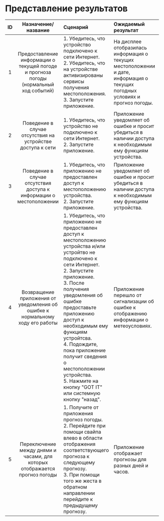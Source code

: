 # Представление результатов

| ID | Назначение/название | Сценарий | Ожидаемый результат | Фактический результат | Оценка |
|:---:|:---:|:---|:---|:---|:---|
| 1 | Предоставление информации о текущей погоде и прогноза погоды (нормальный ход событий)  | 1. Убедитесь, что устройство подключено к сети Интернет.<br> 2. Убедитесь, что на устройстве активизированы сервисы получения местоположения.<br> 3. Запустите приложение.| На дисплее отобразилась информация о текущих местоположении и дате, информация о текущих погодных условиях и прогноз погоды. |На дисплее отобразилась информация о текущих местоположении и дате, информация о текущих погодных условиях и прогноз погоды.|Тест пройден|
| 2 | Поведение в случае отсутствия на устройстве доступа к сети | 1. Убедитесь, что устройство не подключено к сети Интернет.<br> 2. Запустите приложение.| Приложение уведомляет об ошибке и просит убедиться в наличии доступа к необходимым ему функциям устройства. |Сообщение об ошибке|Тест пройден|
| 3 | Поведение в случае отсутствия доступа к информации о местоположении | 1. Убедитесь, что приложению не предоставлен доступ к местоположению устройства.<br> 2. Запустите приложение.| Приложение уведомляет об ошибке и просит убедиться в наличии доступа к необходимым ему функциям устройства. |Соотвествующее сообщение об ошибке|Тест пройден|
| 4 | Возвращение приложения от уведомления об ошибке к нормальному ходу его работы | 1. Убедитесь, что приложению не предоставлен доступ к местоположению устройства и/или устройтво не подключено к сети Интернет.<br> 2. Запустите приложение.<br> 3. После получения уведомления об ошибке предоставьте приложению доступ к необходимым ему функциям устройтсва.<br> 4. Подождите, пока приложение получит сведения о местоположении устройства.<br> 5. Нажмите на кнопку "GOT IT" или системную кнопку "назад".| Приложение перешло от сигнализации об ошибке к отображению информации о метеоусловиях. |После появления сообщения об ошибке и выполнения инструкций приложение возобновило нормальную работу|Тест пройден|
| 5 | Переключение между днями и часами, для которых отображается прогноз погоды| 1. Получите от приложения прогноз погоды.<br> 2. Перейдите при помощи свайпа влево в области отображения соответствующего прогноза к следующему прогнозу.<br> 3. При помощи того же жеста в обратном направлении перейдите к предыдущему прогнозу.| Приложение отображает прогнозы для разных дней и часов.|Приложение отображает прогнозы для разных дней и часов|Тест пройден|


